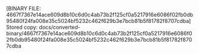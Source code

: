 [BINARY FILE: 4667f7367e14ace609d8b10c6d0c4ab73b2f125cf0a5217916e6086f02fb0db95480f24fa008e35c5024bf5232c462f629b3e7bcb81b5f81782f8707cdba]
Stored copy: docs/converted-binary/4667f7367e14ace609d8b10c6d0c4ab73b2f125cf0a5217916e6086f02fb0db95480f24fa008e35c5024bf5232c462f629b3e7bcb81b5f81782f8707cdba
